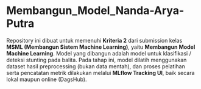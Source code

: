# Membangun_Model_Nanda-Arya-Putra

Repository ini dibuat untuk memenuhi **Kriteria 2** dari submission kelas **MSML (Membangun Sistem Machine Learning)**, yaitu **Membangun Model Machine Learning**.
Model yang dibangun adalah model untuk klasifikasi / deteksi stunting pada balita.
Pada tahap ini, model dilatih menggunakan dataset hasil preprocessing (bukan data mentah), dan proses pelatihan serta pencatatan metrik dilakukan melalui **MLflow Tracking UI**, baik secara lokal maupun online (DagsHub).
